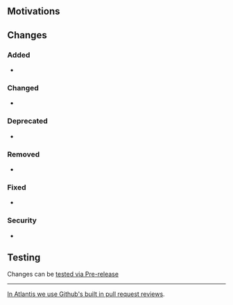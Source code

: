 <!--
  Atlantis uses Conventional Commits to track versions.
  Pull request titles should follow the following format.

  For help creating your pull request, you can [use this tool](https://atlantis.getjobber.com/guides/pull-request-title-generator)

  <TYPE>(<optional SCOPE>): <conditionally BREAKING CHANGE:> <description>

  eg.
    fix(SCOPE): stop graphite breaking when too much pressure applied — Patch Release
    feat(SCOPE): add 'graphiteWidth' option — (Minor) Feature Release
    feat(SCOPE): BREAKING CHANGE: remove graphiteWidth option — (Major) Breaking Release

  TYPE should consist of:
    - fix: a commit of the type fix patches a bug in your codebase
    - feat: a commit of the type feat introduces a new feature to the codebase
    - docs: documentation only changes
    - build: improvements to the build system
    - refactor: a change that neither fixes a bug nor introduces a feature
    - chore: other changes that don't modify src or test files

  SCOPE should be one of:
    - components
    - components-native
    - deps
    - deps-dev
    - design
    - docx
    - eslint
    - formatters
    - generators
    - hooks
    - stylelint


  If your pull request introduces a breaking change please append `BREAKING CHANGE:` following type / scope.

  Further Reading:
    - https://www.conventionalcommits.org
    - https://github.com/commitizen/conventional-commit-types/blob/master/index.json
-->

## Motivations

<!-- Why did you do what you did? -->

## Changes

<!-- https://keepachangelog.com/en/1.0.0/ -->

### Added

- <!-- new features -->

### Changed

- <!-- changes in existing functionality -->

### Deprecated

- <!-- soon-to-be removed features -->

### Removed

- <!-- now removed features -->

### Fixed

- <!-- for any bug fixes -->

### Security

- <!-- in case of vulnerabilities -->

## Testing

<!-- How to test your changes. -->

Changes can be
[tested via Pre-release](https://github.com/GetJobber/atlantis/actions/workflows/trigger-qa-build.yml)

---

[In Atlantis we use Github's built in pull request reviews](https://help.github.com/en/articles/about-pull-request-reviews).
